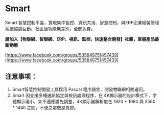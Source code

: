 # Smart
Smart 智慧控制平臺，實現集中監控、資訊共用、智慧控制，與ERP企業經營管理系統協調互動。社區版功能無差別，全部免費。

**請加入【物聯網、智聯網、ERP、視訊、監控，快速整合開發】社團，掌握產品最新動態**

[https://www.facebook.com/groups/535849751457439](https://www.facebook.com/groups/535849751457439)

## 注意事项：
1. Smart智慧控制開發工具採用 Pascal 程序語言，開發物聯網相關運用。
2. Smart 因支援多種通訊協定與視訊處理程序，在 4K顯示器的設計模式下，字體顯示偏小，如不適應請先調整，4K顯示器解析度在 1920 * 1080 與 2560 * 1440 之間，不便之處敬請見諒。